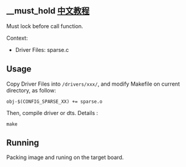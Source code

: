\_\_must_hold [中文教程](https://biscuitos.github.io/blog/SPARSE___must_hold/)
----------------------------------

Must lock before call function.

Context:

* Driver Files: sparse.c

## Usage

Copy Driver Files into `/drivers/xxx/`, and modify Makefile on current 
directory, as follow:

```
obj-$(CONFIG_SPARSE_XX) += sparse.o
```

Then, compile driver or dts. Details :

```
make
```

## Running

Packing image and runing on the target board.

